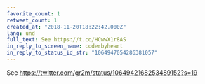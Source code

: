 ```yaml
---
favorite_count: 1
retweet_count: 1
created_at: "2018-11-20T18:22:42.000Z"
lang: und
full_text: See https://t.co/HCwwX1r8AS
in_reply_to_screen_name: coderbyheart
in_reply_to_status_id_str: "1064947054286381057"
---
```


See <https://twitter.com/gr2m/status/1064942168253489152?s=19>
